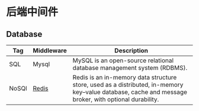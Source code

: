 # 后端中间件

## Database

Tag | Middleware | Description
---------|----------|---------
 SQL | Mysql | MySQL is an open-source relational database management system (RDBMS).
 NoSQl | [Redis](./Redis) | Redis is an in-memory data structure store, used as a distributed, in-memory key–value database, cache and message broker, with optional durability. 